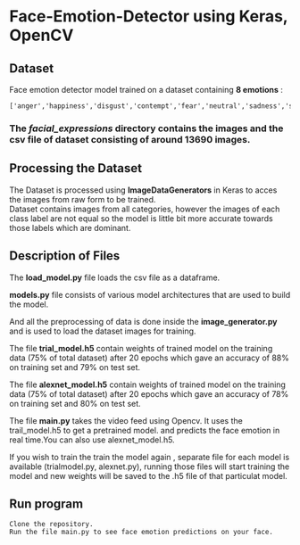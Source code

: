# Face-Emotion-Detector using Keras, OpenCV

## Dataset
Face emotion detector model trained on a dataset containing **8 emotions** :
```
['anger','happiness','disgust','contempt','fear','neutral','sadness','surprise']
``` 
### The *facial_expressions* directory contains the images and the csv file of dataset consisting of around 13690 images.


## Processing the Dataset
The Dataset is processed using **ImageDataGenerators** in Keras to acces the images from raw form to be trained.  
Dataset contains images from all categories, however the images of each class label are not equal so the model is little bit more accurate towards 
those labels which are dominant.

## Description of Files

The **load_model.py** file loads the csv file as a dataframe.  

**models.py** file consists of various model architectures that are used to build the model.  

And all the preprocessing of data is done inside the **image_generator.py** and is used to load the dataset images for training.  

The file **trial_model.h5** contain weights of trained model on the training data (75% of total dataset) after 20 epochs which gave an 
accuracy of 88% on training set and 79% on test set.  

The file **alexnet_model.h5** contain weights of trained model on the training data (75% of total dataset) after 20 epochs which gave an 
accuracy of 78% on training set and 80% on test set.  

The file **main.py** takes the video feed using Opencv. It uses the trail_model.h5 to get a pretrained model. and predicts the face emotion in real time.You can also use alexnet_model.h5.  

If you wish to train the train the model again , separate file for each model is available (trialmodel.py, alexnet.py), running those files will start training the model and new weights will be saved to the .h5 file of that particulat model.  

 
## Run program
```
Clone the repository.  
Run the file main.py to see face emotion predictions on your face.
```

